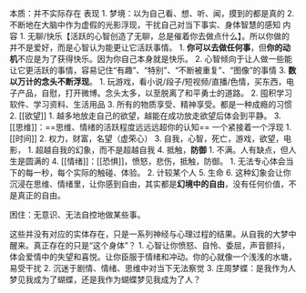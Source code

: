 本质：并不实际存在
表现
	1. 梦境：以为自己看、想、听、闻，摸到的都是真的
	2. 不断地在大脑中作为虚假的光影浮现，干扰自己对当下事实、身体智慧的感知
内容
	1. 无聊/快乐【活跃的心智创造了无聊，总是催着你去做点什么】。所以你做的并不是爱好，而是心智认为能更让它活跃事情。
		1. **你可以去做任何事**，但**你的动机**不应是为了获得快乐。因为你自己本身就是快乐。
		2. 心智倾向于让人做一些能让它更活跃的事情，容易记住“有趣”、“特别”、“不断被重复”、“图像”的事情
		3. **数以万计的念头不断浮现**。
			1. 玩游戏，看小说/段子/短视频/直播/色情，买东西，电子产品，自慰，打开微博。念头太多，以至脱离了和平勇士的道路。
			2. 囤积学习软件、学习资料、生活用品
			3. 所有的物质享受、精神享受。都是一种成瘾的习惯
	2. [[欲望]] 
		1. 越多地放走自己的欲望，越能在成功放走欲望后体会到平静。
	3. [[思维]]：==思维、情绪的活跃程度远远远超你的认知== 一个紧接着一个浮现
		1. [[时间]] 
		2. 权力，财富，名望（虚荣心）
		3. 自我，心智，死亡，游戏，欲望，电影，
			1. 超越自我的幻象，而不是超越自我
		4. 抵触，**防御** 
			1. 不满。人有缺点，但人生是圆满的
	4. [[情绪]]：[[恐惧]]，愤怒，悲伤，抵触，防御。
		1. 无法专心体会当下的每一秒，每个实际的触碰、体验。
		2. 计较某个人
	5. 生命
	6. 这种幻象会让你沉浸在思维、情绪里，让你感到自由，其实都是**幻境中的自由**，没有任何价值，不是真正的自由。

困住：无意识、无法自控地做某些事。

这些并没有对应的实体存在，只是一系列神经与心理过程的结果。从自我的大梦中醒来。真正存在的只是“这个身体”？
	1. 心智让你愤怒、自怜、委屈，声音颤抖，体会爱情中的失望和喜悦。让你臣服于情绪和冲动。你的心就像一个浅浅的水塘，易受干扰
	2. 沉迷于剧情、情绪、思维中对当下无法察觉
	3. 庄周梦蝶：是我作为人梦见我成为了蝴蝶，还是我作为蝴蝶梦见我成为了人？